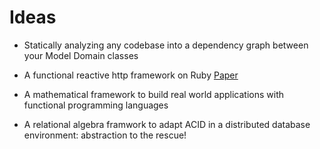 # Ideas

- Statically analyzing any codebase into a dependency graph between your Model Domain classes

- A functional reactive http framework on Ruby [Paper](http://haskell.cs.yale.edu/wp-content/uploads/2011/02/frp-1st.pdf)

- A mathematical framework to build real world applications with functional programming languages

- A relational algebra framwork to adapt ACID in a distributed database environment: abstraction to the rescue!
